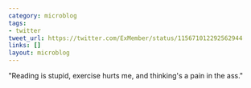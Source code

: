 ```yaml
---
category: microblog
tags:
- twitter
tweet_url: https://twitter.com/ExMember/status/115671012292562944
links: []
layout: microblog
---
```

"Reading is stupid, exercise hurts me, and thinking's a pain in the ass."
